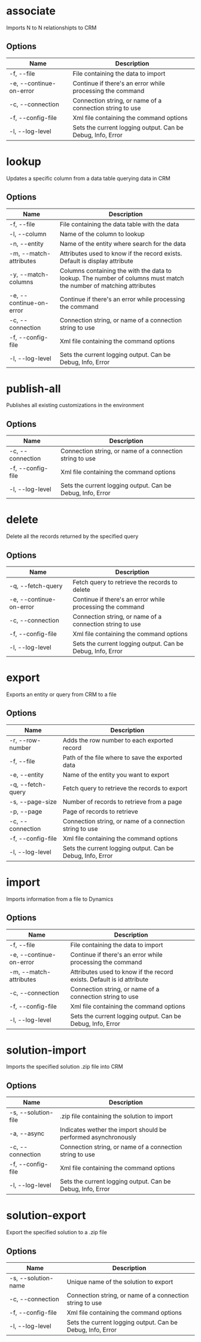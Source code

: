 # associate

Imports N to N relationshipts to CRM

## Options

Name | Description
--- | ---
-f, --file | File containing the data to import
-e, --continue-on-error | Continue if there&#39;s an error while processing the command
-c, --connection | Connection string, or name of a connection string to use
-f, --config-file | Xml file containing the command options
-l, --log-level | Sets the current logging output. Can be Debug, Info, Error


# lookup

Updates a specific column from a data table querying data in CRM

## Options

Name | Description
--- | ---
-f, --file | File containing the data table with the data
-l, --column | Name of the column to lookup
-n, --entity | Name of the entity where search for the data
-m, --match-attributes | Attributes used to know if the record exists. Default is display attribute
-y, --match-columns | Columns containing the with the data to lookup. The number of columns must match the number of matching attributes
-e, --continue-on-error | Continue if there&#39;s an error while processing the command
-c, --connection | Connection string, or name of a connection string to use
-f, --config-file | Xml file containing the command options
-l, --log-level | Sets the current logging output. Can be Debug, Info, Error


# publish-all

Publishes all existing customizations in the environment

## Options

Name | Description
--- | ---
-c, --connection | Connection string, or name of a connection string to use
-f, --config-file | Xml file containing the command options
-l, --log-level | Sets the current logging output. Can be Debug, Info, Error


# delete

Delete all the records returned by the specified query

## Options

Name | Description
--- | ---
-q, --fetch-query | Fetch query to retrieve the records to delete
-e, --continue-on-error | Continue if there&#39;s an error while processing the command
-c, --connection | Connection string, or name of a connection string to use
-f, --config-file | Xml file containing the command options
-l, --log-level | Sets the current logging output. Can be Debug, Info, Error


# export

Exports an entity or query from CRM to a file

## Options

Name | Description
--- | ---
-r, --row-number | Adds the row number to each exported record
-f, --file | Path of the file where to save the exported data
-e, --entity | Name of the entity you want to export
-q, --fetch-query | Fetch query to retrieve the records to export
-s, --page-size | Number of records to retrieve from a page
-p, --page | Page of records to retrieve
-c, --connection | Connection string, or name of a connection string to use
-f, --config-file | Xml file containing the command options
-l, --log-level | Sets the current logging output. Can be Debug, Info, Error


# import

Imports information from a file to Dynamics

## Options

Name | Description
--- | ---
-f, --file | File containing the data to import
-e, --continue-on-error | Continue if there&#39;s an error while processing the command
-m, --match-attributes | Attributes used to know if the record exists. Default is id attribute
-c, --connection | Connection string, or name of a connection string to use
-f, --config-file | Xml file containing the command options
-l, --log-level | Sets the current logging output. Can be Debug, Info, Error


# solution-import

Imports the specified solution .zip file into CRM

## Options

Name | Description
--- | ---
-s, --solution-file | .zip file containing the solution to import
-a, --async | Indicates wether the import should be performed asynchronously
-c, --connection | Connection string, or name of a connection string to use
-f, --config-file | Xml file containing the command options
-l, --log-level | Sets the current logging output. Can be Debug, Info, Error


# solution-export

Export the specified solution to a .zip file

## Options

Name | Description
--- | ---
-s, --solution-name | Unique name of the solution to export
-c, --connection | Connection string, or name of a connection string to use
-f, --config-file | Xml file containing the command options
-l, --log-level | Sets the current logging output. Can be Debug, Info, Error


